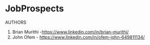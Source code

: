 # JobProspects

AUTHORS

1. Brian Murithi -https://www.linkedin.com/in/brian-murithi/
2. John Ofem - https://www.linkedin.com/in/ofem-john-649811134/

